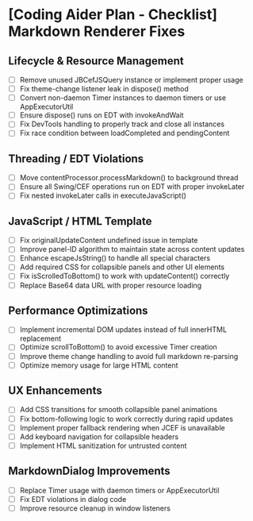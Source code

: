 # [Coding Aider Plan - Checklist] Markdown Renderer Fixes

## Lifecycle & Resource Management
- [ ] Remove unused JBCefJSQuery instance or implement proper usage
- [ ] Fix theme-change listener leak in dispose() method
- [ ] Convert non-daemon Timer instances to daemon timers or use AppExecutorUtil
- [ ] Ensure dispose() runs on EDT with invokeAndWait
- [ ] Fix DevTools handling to properly track and close all instances
- [ ] Fix race condition between loadCompleted and pendingContent

## Threading / EDT Violations
- [ ] Move contentProcessor.processMarkdown() to background thread
- [ ] Ensure all Swing/CEF operations run on EDT with proper invokeLater
- [ ] Fix nested invokeLater calls in executeJavaScript()

## JavaScript / HTML Template
- [ ] Fix originalUpdateContent undefined issue in template
- [ ] Improve panel-ID algorithm to maintain state across content updates
- [ ] Enhance escapeJsString() to handle all special characters
- [ ] Add required CSS for collapsible panels and other UI elements
- [ ] Fix isScrolledToBottom() to work with updateContent() correctly
- [ ] Replace Base64 data URL with proper resource loading

## Performance Optimizations
- [ ] Implement incremental DOM updates instead of full innerHTML replacement
- [ ] Optimize scrollToBottom() to avoid excessive Timer creation
- [ ] Improve theme change handling to avoid full markdown re-parsing
- [ ] Optimize memory usage for large HTML content

## UX Enhancements
- [ ] Add CSS transitions for smooth collapsible panel animations
- [ ] Fix bottom-following logic to work correctly during rapid updates
- [ ] Implement proper fallback rendering when JCEF is unavailable
- [ ] Add keyboard navigation for collapsible headers
- [ ] Implement HTML sanitization for untrusted content

## MarkdownDialog Improvements
- [ ] Replace Timer usage with daemon timers or AppExecutorUtil
- [ ] Fix EDT violations in dialog code
- [ ] Improve resource cleanup in window listeners
